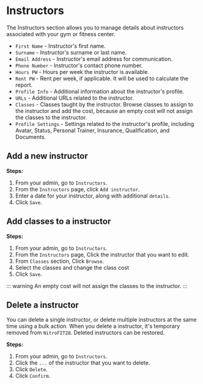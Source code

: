 #   Instructors
The Instructors section allows you to manage details about instructors associated with your gym or fitness center.

-   `First Name` - Instructor's first name.
-   `Surname` - Instructor's surname or last name.
-   `Email Address` - Instructor's email address for communication.
-   `Phone Number` - Instructor's contact phone number.
-   `Hours PW` - Hours per week the instructor is available.
-   `Rent PW` - Rent per week, if applicable. It will be used to calculate the report.
-   `Profile Info` - Additional information about the instructor's profile.
-   `URLs` - Additional URLs related to the instructor.
-   `Classes` - Classes taught by the instructor. Browse classes to assign to the instructor and add the cost, because an empty cost will not assign the classes to the instructor.
-   `Profile Settings` - Settings related to the instructor's profile, including Avatar, Status, Personal Trainer, Insurance, Qualification, and Documents.


## Add a new instructor

**Steps:**

1.  From your admin, go to `Instructors`.
2.  From the `Instructors` page, click `Add instructor`.
3.  Enter a date for your instructor, along with additional `details`.
4.  Click `Save`.

## Add classes to a instructor

**Steps:**

1.  From your admin, go to `Instructors`.
2.  From the `Instructors` page, Click the instructor that you want to edit.
3.  From `Classes` section, Click `Browse`.
4.  Select the classes and change the class cost
5.  Click `Save`.

::: warning
An empty cost will not assign the classes to the instructor.
:::

##  Delete a instructor
You can delete a single instructor, or delete multiple instructors at the same time using a bulk action. When you delete a instructor, it's temporary removed from `NitroFIT28`. Deleted instructors can be restored.

**Steps:**

1.  From your admin, go to `Instructors`.
2.  Click the `...` of the instructor that you want to delete.
3.  Click `Delete`.
4.  Click `Confirm`.
